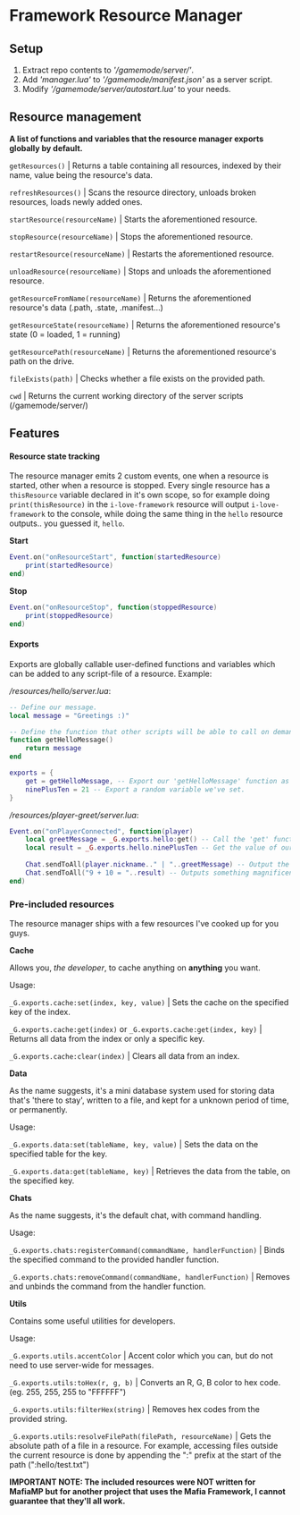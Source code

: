 # Framework Resource Manager
## Setup


1. Extract repo contents to *'/gamemode/server/'*.
2. Add *'manager.lua'* to *'/gamemode/manifest.json'* as a server script.
3. Modify *'/gamemode/server/autostart.lua'* to your needs.

## Resource management
**A list of functions and variables that the resource manager exports globally by default.**

`getResources()` | Returns a table containing all resources, indexed by their name, value being the resource's data.

`refreshResources()` | Scans the resource directory, unloads broken resources, loads newly added ones.

`startResource(resourceName)` | Starts the aforementioned resource.

`stopResource(resourceName)` | Stops the aforementioned resource.

`restartResource(resourceName)` | Restarts the aforementioned resource.

`unloadResource(resourceName)` | Stops and unloads the aforementioned resource.


`getResourceFromName(resourceName)` | Returns the aforementioned resource's data (.path, .state, .manifest...)

`getResourceState(resourceName)` | Returns the aforementioned resource's state (0 = loaded, 1 = running)

`getResourcePath(resourceName)` | Returns the aforementioned resource's path on the drive.


`fileExists(path)` | Checks whether a file exists on the provided path.

`cwd` | Returns the current working directory of the server scripts (/gamemode/server/)

## Features
#### Resource state tracking
The resource manager emits 2 custom events, one when a resource is started, other when a resource is stopped.
Every single resource has a `thisResource` variable declared in it's own scope, so for example doing `print(thisResource)` in the `i-love-framework` resource will output `i-love-framework` to the console, while doing the same thing in the `hello` resource outputs.. you guessed it, `hello`.

**Start**
```lua
Event.on("onResourceStart", function(startedResource)
	print(startedResource)
end)
```

**Stop**
```lua
Event.on("onResourceStop", function(stoppedResource)
	print(stoppedResource)
end)
```

#### Exports
Exports are globally callable user-defined functions and variables which can be added to any script-file of a resource.
Example:

*/resources/hello/server.lua*:
```lua
-- Define our message.
local message = "Greetings :)"

-- Define the function that other scripts will be able to call on demand.
function getHelloMessage()
	return message
end

exports = {
	get = getHelloMessage, -- Export our 'getHelloMessage' function as 'get'
	ninePlusTen = 21 -- Export a random variable we've set.
}
```
*/resources/player-greet/server.lua*:
```lua
Event.on("onPlayerConnected", function(player)
	local greetMessage = _G.exports.hello:get() -- Call the 'get' function (method) from the 'hello' resource.
	local result = _G.exports.hello.ninePlusTen -- Get the value of our exported variable 'ninePlusTen'
	
	Chat.sendToAll(player.nickname.." | "..greetMessage) -- Output the joined player's name and greet message to chat.
	Chat.sendToAll("9 + 10 = "..result) -- Outputs something magnificent to chat.
end)
```

### Pre-included resources
The resource manager ships with a few resources I've cooked up for you guys.


**Cache**

Allows you, *the developer*, to cache anything on **anything** you want.

Usage:

`_G.exports.cache:set(index, key, value)` | Sets the cache on the specified key of the index.

`_G.exports.cache:get(index)` or `_G.exports.cache:get(index, key)` | Returns all data from the index or only a specific key.

`_G.exports.cache:clear(index)` | Clears all data from an index.


**Data**

As the name suggests, it's a mini database system used for storing data that's 'there to stay', written to a file, and kept for a unknown period of time, or permanently.

Usage:

`_G.exports.data:set(tableName, key, value)` | Sets the data on the specified table for the key.

`_G.exports.data:get(tableName, key)` | Retrieves the data from the table, on the specified key.


**Chats**

As the name suggests, it's the default chat, with command handling.

Usage:

`_G.exports.chats:registerCommand(commandName, handlerFunction)` | Binds the specified command to the provided handler function.

`_G.exports.chats:removeCommand(commandName, handlerFunction)` | Removes and unbinds the command from the handler function.


**Utils**

Contains some useful utilities for developers.

Usage:

`_G.exports.utils.accentColor` | Accent color which you can, but do not need to use server-wide for messages.

`_G.exports.utils:toHex(r, g, b)` | Converts an R, G, B color to hex code. (eg. 255, 255, 255 to "FFFFFF")

`_G.exports.utils:filterHex(string)` | Removes hex codes from the provided string.

 `_G.exports.utils:resolveFilePath(filePath, resourceName)` | Gets the absolute path of a file in a resource. For example, accessing files outside the current resource is done by appending the ":" prefix at the start of the path (":hello/test.txt")

**IMPORTANT NOTE: The included resources were NOT written for MafiaMP but for another project that uses the Mafia Framework, I cannot guarantee that they'll all work.**

